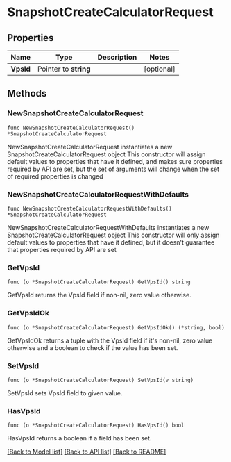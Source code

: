 # SnapshotCreateCalculatorRequest

## Properties

Name | Type | Description | Notes
------------ | ------------- | ------------- | -------------
**VpsId** | Pointer to **string** |  | [optional] 

## Methods

### NewSnapshotCreateCalculatorRequest

`func NewSnapshotCreateCalculatorRequest() *SnapshotCreateCalculatorRequest`

NewSnapshotCreateCalculatorRequest instantiates a new SnapshotCreateCalculatorRequest object
This constructor will assign default values to properties that have it defined,
and makes sure properties required by API are set, but the set of arguments
will change when the set of required properties is changed

### NewSnapshotCreateCalculatorRequestWithDefaults

`func NewSnapshotCreateCalculatorRequestWithDefaults() *SnapshotCreateCalculatorRequest`

NewSnapshotCreateCalculatorRequestWithDefaults instantiates a new SnapshotCreateCalculatorRequest object
This constructor will only assign default values to properties that have it defined,
but it doesn't guarantee that properties required by API are set

### GetVpsId

`func (o *SnapshotCreateCalculatorRequest) GetVpsId() string`

GetVpsId returns the VpsId field if non-nil, zero value otherwise.

### GetVpsIdOk

`func (o *SnapshotCreateCalculatorRequest) GetVpsIdOk() (*string, bool)`

GetVpsIdOk returns a tuple with the VpsId field if it's non-nil, zero value otherwise
and a boolean to check if the value has been set.

### SetVpsId

`func (o *SnapshotCreateCalculatorRequest) SetVpsId(v string)`

SetVpsId sets VpsId field to given value.

### HasVpsId

`func (o *SnapshotCreateCalculatorRequest) HasVpsId() bool`

HasVpsId returns a boolean if a field has been set.


[[Back to Model list]](../README.md#documentation-for-models) [[Back to API list]](../README.md#documentation-for-api-endpoints) [[Back to README]](../README.md)


